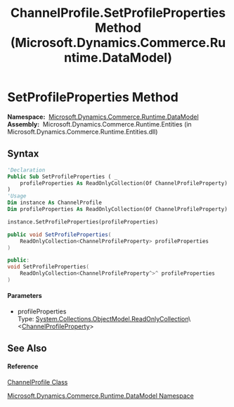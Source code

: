 ﻿---
title: ChannelProfile.SetProfileProperties Method  (Microsoft.Dynamics.Commerce.Runtime.DataModel)
TOCTitle: SetProfileProperties Method
ms:assetid: M:Microsoft.Dynamics.Commerce.Runtime.DataModel.ChannelProfile.SetProfileProperties(System.Collections.ObjectModel.ReadOnlyCollection{Microsoft.Dynamics.Commerce.Runtime.DataModel.ChannelProfileProperty})
ms:mtpsurl: https://technet.microsoft.com/en-us/library/microsoft.dynamics.commerce.runtime.datamodel.channelprofile.setprofileproperties(v=AX.60)
ms:contentKeyID: 65315735
ms.date: 05/18/2015
mtps_version: v=AX.60
f1_keywords:
- Microsoft.Dynamics.Commerce.Runtime.DataModel.ChannelProfile.SetProfileProperties
dev_langs:
- CSharp
- C++
- VB
---

# SetProfileProperties Method

**Namespace:**  [Microsoft.Dynamics.Commerce.Runtime.DataModel](microsoft-dynamics-commerce-runtime-datamodel-namespace.md)  
**Assembly:**  Microsoft.Dynamics.Commerce.Runtime.Entities (in Microsoft.Dynamics.Commerce.Runtime.Entities.dll)

## Syntax

``` vb
'Declaration
Public Sub SetProfileProperties ( _
    profileProperties As ReadOnlyCollection(Of ChannelProfileProperty) _
)
'Usage
Dim instance As ChannelProfile
Dim profileProperties As ReadOnlyCollection(Of ChannelProfileProperty)

instance.SetProfileProperties(profileProperties)
```

``` csharp
public void SetProfileProperties(
    ReadOnlyCollection<ChannelProfileProperty> profileProperties
)
```

``` c++
public:
void SetProfileProperties(
    ReadOnlyCollection<ChannelProfileProperty^>^ profileProperties
)
```

#### Parameters

  - profileProperties  
    Type: [System.Collections.ObjectModel.ReadOnlyCollection](https://technet.microsoft.com/en-us/library/ms132474\(v=ax.60\))\<[ChannelProfileProperty](channelprofileproperty-class-microsoft-dynamics-commerce-runtime-datamodel.md)\>  

## See Also

#### Reference

[ChannelProfile Class](channelprofile-class-microsoft-dynamics-commerce-runtime-datamodel.md)

[Microsoft.Dynamics.Commerce.Runtime.DataModel Namespace](microsoft-dynamics-commerce-runtime-datamodel-namespace.md)

